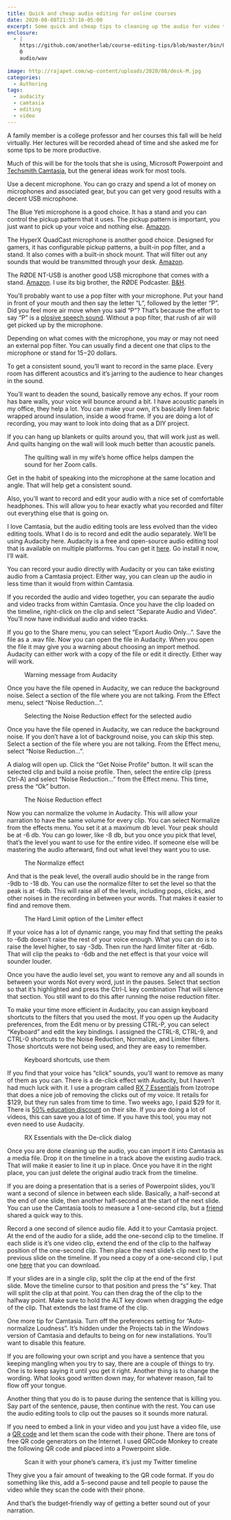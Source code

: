 ```yaml
---
title: Quick and cheap audio editing for online courses
date: 2020-08-08T21:57:16-05:00
excerpt: Some quick and cheap tips to cleaning up the audio for video training courses
enclosure:
  - |
    https://github.com/anotherlab/course-editing-tips/blob/master/bin/One%20Second.wav
    0
    audio/wav
    
image: http://rajapet.com/wp-content/uploads/2020/08/desk-M.jpg
categories:
  - Authoring
tags:
  - audacity
  - camtasia
  - editing
  - video
---
```

A family member is a college professor and her courses this fall will be held virtually. Her lectures will be recorded ahead of time and she asked me for some tips to be more productive.

Much of this will be for the tools that she is using, Microsoft Powerpoint and [Techsmith Camtasia](https://www.techsmith.com/video-editor.html), but the general ideas work for most tools.

Use a decent microphone. You can go crazy and spend a lot of money on microphones and associated gear, but you can get very good results with a decent USB microphone.

The Blue Yeti microphone is a good choice. It has a stand and you can control the pickup pattern that it uses. The pickup pattern is important, you just want to pick up your voice and nothing else. [Amazon](https://www.amazon.com/Blue-Yeti-USB-Microphone-Blackout/dp/B00N1YPXW2).

The HyperX QuadCast microphone is another good choice. Designed for gamers, it has configurable pickup patterns, a built-in pop filter, and a stand. It also comes with a built-in shock mount. That will filter out any sounds that would be transmitted through your desk. [Amazon](https://www.amazon.com/dp/B07NZZZ746).

The RØDE NT-USB is another good USB microphone that comes with a stand. [Amazon](https://www.amazon.com/Rode-NT-USB-Versatile-Studio-Quality-Microphone/dp/B00KQPGRRE). I use its big brother, the RØDE Podcaster. [B&H](https://www.bhphotovideo.com/c/product/450171-REG/Rode_PODCASTER_Podcaster_USB_Broadcast_Microphone.html).

You&#8217;ll probably want to use a pop filter with your microphone. Put your hand in front of your mouth and then say the letter &#8220;L&#8221;, followed by the letter &#8220;P&#8221;. Did you feel more air move when you said &#8220;P&#8221;?  That&#8217;s because the effort to say &#8220;P&#8221; is a [plosive speech sound](https://www.vocabulary.com/dictionary/plosive). Without a pop filter, that rush of air will get picked up by the microphone.

Depending on what comes with the microphone, you may or may not need an external pop filter. You can usually find a decent one that clips to the microphone or stand for $15-$20 dollars.

To get a consistent sound, you&#8217;ll want to record in the same place. Every room has different acoustics and it&#8217;s jarring to the audience to hear changes in the sound.

You&#8217;ll want to deaden the sound, basically remove any echos. If your room has bare walls, your voice will bounce around a bit. I have acoustic panels in my office, they help a lot. You can make your own, it&#8217;s basically linen fabric wrapped around insulation, inside a wood frame. If you are doing a lot of recording, you may want to look into doing that as a DIY project. 



If you can hang up blankets or quilts around you, that will work just as well. And quilts hanging on the wall will look much better than acoustic panels.
<figure>
<img src="https://i1.wp.com/photos.smugmug.com/Blog/n-zwT5d/2020/i-tCS4jHP/0/9cf820f9/M/quiltingroom-M.jpg?" alt=""  /> <figcaption>The quilting wall in my wife&#8217;s home office helps dampen the sound for her Zoom calls.</figcaption></figure> 

Get in the habit of speaking into the microphone at the same location and angle. That will help get a consistent sound.

Also, you&#8217;ll want to record and edit your audio with a nice set of comfortable headphones. This will allow you to hear exactly what you recorded and filter out everything else that is going on.

I love Camtasia, but the audio editing tools are less evolved than the video editing tools. What I do is to record and edit the audio separately. We&#8217;ll be using Audacity here. Audacity is a free and open-source audio editing tool that is available on multiple platforms. You can get it [here](https://www.audacityteam.org/). Go install it now, I&#8217;ll wait.

You can record your audio directly with Audacity or you can take existing audio from a Camtasia project. Either way, you can clean up the audio in less time than it would from within Camtasia.

If you recorded the audio and video together, you can separate the audio and video tracks from within Camtasia. Once you have the clip loaded on the timeline, right-click on the clip and select &#8220;Separate Audio and Video&#8221;. You&#8217;ll now have individual audio and video tracks. 

If you go to the Share menu, you can select &#8220;Export Audio Only&#8230;&#8221;. Save the file as a .wav file. Now you can open the file in Audacity. When you open the file i<span style="font-size: inherit;">t may give you a warning about choosing an import method. Audacity can either work with a copy of the file or edit it directly. Either way will work.</span>
<figure>
<img src="https://i0.wp.com/photos.smugmug.com/Blog/n-zwT5d/2020/i-FDs3XxV/0/219afa5d/L/warning-L.png" alt=""  /> <figcaption>Warning message from Audacity</figcaption></figure> 

Once you have the file opened in Audacity, we can reduce the background noise. Select a section of the file where you are not talking. From the Effect menu, select &#8220;Noise Reduction&#8230;&#8221;.
<figure>
<img src="https://i0.wp.com/photos.smugmug.com/Blog/n-zwT5d/2020/i-RQc5csK/0/ab7d95d5/L/pick-noise-reduction-L.png" alt=""  /> <figcaption>Selecting the Noise Reduction effect for the selected audio</figcaption></figure> 

Once you have the file opened in Audacity, we can reduce the background noise. If you don&#8217;t have a lot of background noise, you can skip this step. Select a section of the file where you are not talking. From the Effect menu, select &#8220;Noise Reduction&#8230;&#8221;.

A dialog will open up. Click the &#8220;Get Noise Profile&#8221; button. It will scan the selected clip and build a noise profile. Then, select the entire clip (press Ctrl-A) and select &#8220;Noise Reduction&#8230;&#8221; from the Effect menu. This time, press the &#8220;Ok&#8221; button.
<figure>
<img src="https://i2.wp.com/photos.smugmug.com/Blog/n-zwT5d/2020/i-mgH7DWg/0/78409178/L/noise-reduction-L.png" alt=""  /> <figcaption>The Noise Reduction effect</figcaption></figure> 

Now you can normalize the volume in Audacity. This will allow your narration to have the same volume for every clip. You can select Normalize from the effects menu. You set it at a maximum db level. Your peak should be at -6 db. You can go lower, like -8 db, but you once you pick that level, that&#8217;s the level you want to use for the entire video. If someone else will be mastering the audio afterward, find out what level they want you to use.
<figure>
<img src="https://i2.wp.com/photos.smugmug.com/Blog/n-zwT5d/2020/i-wN8fVCC/0/00f88adc/L/normalize-L.png" alt=""  /> <figcaption>The Normalize effect</figcaption></figure> 

And that is the peak level, the overall audio should be in the range from -9db to -18 db. You can use the normalize filter to set the level so that the peak is at -6db. This will raise all of the levels, including pops, clicks, and other noises in the recording in between your words. That makes it easier to find and remove them.
<figure>
<img src="https://i1.wp.com/photos.smugmug.com/Blog/n-zwT5d/2020/i-bdpCV8T/0/4054a35f/L/hard-limit-L.png" alt=""  /> <figcaption>The Hard Limit option of the Limiter effect</figcaption></figure> 

If your voice has a lot of dynamic range, you may find that setting the peaks to -6db doesn&#8217;t raise the rest of your voice enough. What you can do is to raise the level higher, to say -3db. Then run the hard limiter filter at -6db. That will clip the peaks to -6db and the net effect is that your voice will sounder louder.

Once you have the audio level set, you want to remove any and all sounds in between your words  Not every word, just in the pauses. Select that section so that it&#8217;s highlighted and press the Ctrl-L key combination  That will silence that section. You still want to do this after running the noise reduction filter.

To make your time more efficient in Audacity, you can assign keyboard shortcuts to the filters that you used the most. If you open up the Audacity preferences, from the Edit menu or by pressing CTRL-P, you can select &#8220;Keyboard&#8221; and edit the key bindings. I assigned the CTRL-8, CTRL-9, and CTRL-0 shortcuts to the Noise Reduction, Normalize, and Limiter filters. Those shortcuts were not being used, and they are easy to remember.
<figure>
<img src="https://i0.wp.com/photos.smugmug.com/Blog/n-zwT5d/2020/i-9S8K5Lh/0/de9e342d/M/audacity-keyboard-prefs-M.png" alt=""  /> <figcaption>Keyboard shortcuts, use them</figcaption></figure> 

If you find that your voice has &#8220;click&#8221; sounds, you&#8217;ll want to remove as many of them as you can. There is a de-click effect with Audacity, but I haven&#8217;t had much luck with it. I use a program called [RX 7 Essentials](https://www.izotope.com/en/shop/rx-elements.html) from Izotrope that does a nice job of removing the clicks out of my voice. It retails for $129, but they run sales from time to time. Two weeks ago, I paid $29 for it. There is [50% education discount](https://www.izotope.com/en/academic/store-listing.html) on their site. If you are doing a lot of videos, this can save you a lot of time. If you have this tool, you may not even need to use Audacity.
<figure>
<img src="https://i2.wp.com/photos.smugmug.com/Blog/n-zwT5d/2020/i-PmrtLCb/0/221d167a/XL/rx%20editor-XL.png" alt=""  /> <figcaption>RX Essentials with the De-click dialog</figcaption></figure> 

Once you are done cleaning up the audio, you can import it into Camtasia as a media file. Drop it on the timeline in a track above the existing audio track. That will make it easier to line it up in place. Once you have it in the right place, you can just delete the original audio track from the timeline.

If you are doing a presentation that is a series of Powerpoint slides, you&#8217;ll want a second of silence in between each slide. Basically, a half-second at the end of one slide, then another half-second at the start of the next slide. You can use the Camtasia tools to measure a 1 one-second clip, but a [friend](https://app.pluralsight.com/profile/author/julie-lerman) shared a quick way to this. 

Record a one second of silence audio file. Add it to your Camtasia project. At the end of the audio for a slide, add the one-second clip to the timeline. If each slide is it&#8217;s one video clip, extend the end of the clip to the halfway position of the one-second clip. Then place the next slide&#8217;s clip next to the previous slide on the timeline. If you need a copy of a one-second clip, I put one [here](https://github.com/anotherlab/course-editing-tips/blob/master/bin/One%20Second.wav) that you can download.

If your slides are in a single clip, split the clip at the end of the first slide. Move the timeline cursor to that position and press the &#8220;s&#8221; key. That will split the clip at that point. You can then drag the of the clip to the halfway point. Make sure to hold the ALT key down when dragging the edge of the clip. That extends the last frame of the clip.

One more tip for Camtasia. Turn off the preferences setting for &#8220;Auto-normalize Loudness&#8221;. It&#8217;s hidden under the Projects tab in the Windows version of Camtasia and defaults to being on for new installations. You&#8217;ll want to disable this feature.

If you are following your own script and you have a sentence that you keeping mangling when you try to say, there are a couple of things to try. One is to keep saying it until you get it right. Another thing is to change the wording. What looks good written down may, for whatever reason, fail to flow off your tongue.

Another thing that you do is to pause during the sentence that is killing you. Say part of the sentence, pause, then continue with the rest. You can use the audio editing tools to clip out the pauses so it sounds more natural.

If you need to embed a link in your video and you just have a video file, use a [QR code](https://en.wikipedia.org/wiki/QR_code) and let them scan the code with their phone. There are tons of free QR code generators on the Internet. I used QRCode Monkey to create the following QR code and placed into a Powerpoint slide.
<figure>
<img src="https://i0.wp.com/photos.smugmug.com/Blog/n-zwT5d/2020/i-xQvn9LK/0/bffc3486/XL/ppt%20qrcode-XL.png" alt=""  /> <figcaption>Scan it with your phone&#8217;s camera, it&#8217;s just my Twitter timeline</figcaption></figure> 

They give you a fair amount of tweaking to the QR code format. If you do something like this, add a 5-second pause and tell people to pause the video while they scan the code with their phone.

And that&#8217;s the budget-friendly way of getting a better sound out of your narration.
